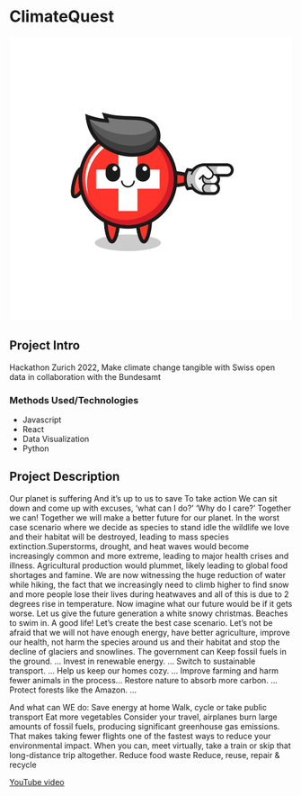 # ClimateQuest


![](/Analysis/plots_png/switzerland-mascot-with-pointing-right-gesture-vector.png)


## Project Intro
Hackathon Zurich 2022, Make climate change tangible with Swiss open data in collaboration with the Bundesamt

### Methods Used/Technologies
* Javascript
* React
* Data Visualization
* Python

## Project Description
Our planet is suffering
And it’s up to us to save
To take action
We can sit down and come up with excuses, ‘what can I do?’ ‘Why do I care?’
Together we can! 
Together we will make a better future for our planet.
In the worst case scenario where we decide as species to stand idle the wildlife we love and their habitat will be destroyed, leading to mass species extinction.Superstorms, drought, and heat waves would become increasingly common and more extreme, leading to major health crises and illness. Agricultural production would plummet, likely leading to global food shortages and famine. 
We are now witnessing the huge reduction of water while hiking, the fact that we increasingly need to climb higher to find snow and more people lose their lives during heatwaves and all of this is due to 2 degrees rise in temperature.
Now imagine what our future would be if it gets worse.
Let us give the future generation a white snowy christmas.
Beaches to swim in.
A good life! 
Let’s create the best case scenario.
Let’s not be afraid that we will not have enough energy, have better agriculture, improve our health, not harm the species around us and their habitat and stop the decline of glaciers and snowlines.
The government can Keep fossil fuels in the ground. ...
Invest in renewable energy. ...
Switch to sustainable transport. ...
Help us keep our homes cozy. ...
Improve farming and harm fewer animals in the process...
Restore nature to absorb more carbon. ...
Protect forests like the Amazon. …

And what can WE do:
Save energy at home
Walk, cycle or take public transport
Eat more vegetables
Consider your travel, airplanes burn large amounts of fossil fuels, producing significant greenhouse gas emissions. That makes taking fewer flights one of the fastest ways to reduce your environmental impact. When you can, meet virtually, take a train or skip that long-distance trip altogether.
Reduce food waste
Reduce, reuse, repair & recycle

[YouTube video](https://youtu.be/YRXUeZEcWoA)
